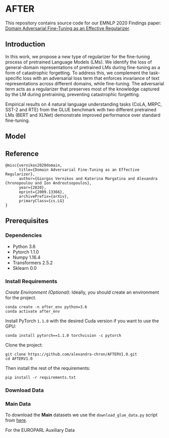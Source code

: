 # AFTER
This repository contains source code for our EMNLP 2020 Findings paper: [Domain Adversarial Fine-Tuning as an Effective Regularizer](https://arxiv.org/abs/2009.13366).

## Introduction
In this work, we propose a new type of regularizer for the fine-tuning process of pretrained Language Models (LMs). We identify the loss of general-domain representations of pretrained LMs during fine-tuning as a form of catastrophic forgetting. To address this, we complement the task-specific loss with an adversarial loss term that enforces invariance of text representations across different domains, while fine-tuning. The adversarial term acts as a regularizer that preserves most of the knowledge captured by the LM during pretraining, preventing catastrophic forgetting. 

Empirical results on 4 natural language understanding tasks (CoLA, MRPC, SST-2 and RTE) from the GLUE benchmark wιth two different pretrained LMs (BERT and XLNet) demonstrate improved performance over standard fine-tuning.

## Model


## Reference
    @misc{vernikos2020domain,
          title={Domain Adversarial Fine-Tuning as an Effective Regularizer}, 
          author={Giorgos Vernikos and Katerina Margatina and Alexandra Chronopoulou and Ion Androutsopoulos},
          year={2020},
          eprint={2009.13366},
          archivePrefix={arXiv},
          primaryClass={cs.LG}
    }
    
## Prerequisites
### Dependencies
* Python 3.6
* Pytorch 1.1.0
* Numpy 1.16.4
* Transformers 2.5.2
* Sklearn 0.0
### Install Requirements
*Create Environment (Optional):* Ideally, you should create an environment for the project.

    conda create -n after_env python=3.6
    conda activate after_env
Install PyTorch `1.1.0` with the desired Cuda version if you want to use the GPU:

`conda install pytorch==1.1.0 torchvision -c pytorch`

Clone the project:

```
git clone https://github.com/alexandra-chron/AFTERV1.0.git
cd AFTERV1.0
```

Then install the rest of the requirements:

`pip install -r requirements.txt`

### Download Data
### Main Data
To download the **Main** datasets we use the `download_glue_data.py` script from [here](https://gist.github.com/W4ngatang/60c2bdb54d156a41194446737ce03e2e).

For the EUROPARL Auxiliary Data
